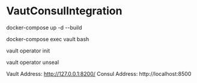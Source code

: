 # VautConsulIntegration

docker-compose up -d --build

docker-compose exec vault bash

vault operator init

vault operator unseal

Vault Address: http://127.0.0.1:8200/
Consul Address: http://localhost:8500
